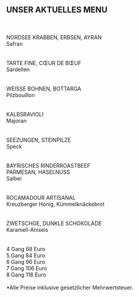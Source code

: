 ## UNSER AKTUELLES MENU  
<br>
<br>
NORDSEE KRABBEN, ERBSEN, AYRAN<br>
Safran<br>
<br>
<br>
TARTE FINE, CŒUR DE BŒUF<br>
Sardellen<br>
<br>
<br>
WEISSE BOHNEN, BOTTARGA<br>
Pilzbouillon<br>
<br>
<br>
KALBSRAVIOLI<br>
Majoran<br>
<br>
<br>
SEEZUNGEN, STEINPILZE<br>
Speck<br>
<br>
<br>
BAYRISCHES RINDERROASTBEEF<br>
PARMESAN, HASELNUSS<br>
Salbei<br>
<br>
<br>
ROCAMADOUR ARTISANAL<br>
Kreuzberger Honig, Kümmelknäckebrot<br>
<br>
<br>
ZWETSCHGE, DUNKLE SCHOKOLADE<br>
Karamell-Aniseis<br>
<br>
<br>
4 Gang 68 Euro<br>
5 Gang 84 Euro<br>
6 Gang 96 Euro<br>
7 Gang 106 Euro<br>
8 Gang 118 Euro<br>
<br>
*Alle Preise inklusive gesetzlicher Mehrwertsteuer.
